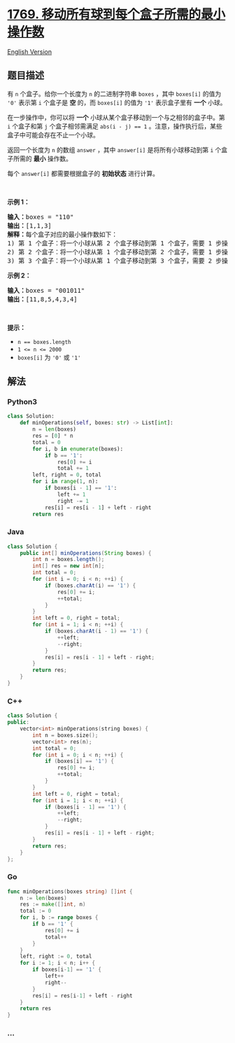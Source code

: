 # [1769. 移动所有球到每个盒子所需的最小操作数](https://leetcode.cn/problems/minimum-number-of-operations-to-move-all-balls-to-each-box)

[English Version](/solution/1700-1799/1769.Minimum%20Number%20of%20Operations%20to%20Move%20All%20Balls%20to%20Each%20Box/README_EN.md)

## 题目描述

<!-- 这里写题目描述 -->

<p>有 <code>n</code> 个盒子。给你一个长度为 <code>n</code> 的二进制字符串 <code>boxes</code> ，其中 <code>boxes[i]</code> 的值为 <code>'0'</code> 表示第 <code>i</code> 个盒子是 <strong>空</strong> 的，而 <code>boxes[i]</code> 的值为 <code>'1'</code> 表示盒子里有 <strong>一个</strong> 小球。</p>

<p>在一步操作中，你可以将 <strong>一个</strong> 小球从某个盒子移动到一个与之相邻的盒子中。第 <code>i</code> 个盒子和第 <code>j</code> 个盒子相邻需满足 <code>abs(i - j) == 1</code> 。注意，操作执行后，某些盒子中可能会存在不止一个小球。</p>

<p>返回一个长度为 <code>n</code> 的数组 <code>answer</code> ，其中 <code>answer[i]</code> 是将所有小球移动到第 <code>i</code> 个盒子所需的 <strong>最小</strong> 操作数。</p>

<p>每个 <code>answer[i]</code> 都需要根据盒子的 <strong>初始状态</strong> 进行计算。</p>

<p> </p>

<p><strong>示例 1：</strong></p>

<pre><strong>输入：</strong>boxes = "110"
<strong>输出：</strong>[1,1,3]
<strong>解释：</strong>每个盒子对应的最小操作数如下：
1) 第 1 个盒子：将一个小球从第 2 个盒子移动到第 1 个盒子，需要 1 步操作。
2) 第 2 个盒子：将一个小球从第 1 个盒子移动到第 2 个盒子，需要 1 步操作。
3) 第 3 个盒子：将一个小球从第 1 个盒子移动到第 3 个盒子，需要 2 步操作。将一个小球从第 2 个盒子移动到第 3 个盒子，需要 1 步操作。共计 3 步操作。
</pre>

<p><strong>示例 2：</strong></p>

<pre><strong>输入：</strong>boxes = "001011"
<strong>输出：</strong>[11,8,5,4,3,4]</pre>

<p> </p>

<p><strong>提示：</strong></p>

<ul>
	<li><code>n == boxes.length</code></li>
	<li><code>1 &lt;= n &lt;= 2000</code></li>
	<li><code>boxes[i]</code> 为 <code>'0'</code> 或 <code>'1'</code></li>
</ul>

## 解法

<!-- 这里可写通用的实现逻辑 -->

<!-- tabs:start -->

### **Python3**

<!-- 这里可写当前语言的特殊实现逻辑 -->

```python
class Solution:
    def minOperations(self, boxes: str) -> List[int]:
        n = len(boxes)
        res = [0] * n
        total = 0
        for i, b in enumerate(boxes):
            if b == '1':
                res[0] += i
                total += 1
        left, right = 0, total
        for i in range(1, n):
            if boxes[i - 1] == '1':
                left += 1
                right -= 1
            res[i] = res[i - 1] + left - right
        return res
```

### **Java**

<!-- 这里可写当前语言的特殊实现逻辑 -->

```java
class Solution {
    public int[] minOperations(String boxes) {
        int n = boxes.length();
        int[] res = new int[n];
        int total = 0;
        for (int i = 0; i < n; ++i) {
            if (boxes.charAt(i) == '1') {
                res[0] += i;
                ++total;
            }
        }
        int left = 0, right = total;
        for (int i = 1; i < n; ++i) {
            if (boxes.charAt(i - 1) == '1') {
                ++left;
                --right;
            }
            res[i] = res[i - 1] + left - right;
        }
        return res;
    }
}
```

### **C++**

```cpp
class Solution {
public:
    vector<int> minOperations(string boxes) {
        int n = boxes.size();
        vector<int> res(n);
        int total = 0;
        for (int i = 0; i < n; ++i) {
            if (boxes[i] == '1') {
                res[0] += i;
                ++total;
            }
        }
        int left = 0, right = total;
        for (int i = 1; i < n; ++i) {
            if (boxes[i - 1] == '1') {
                ++left;
                --right;
            }
            res[i] = res[i - 1] + left - right;
        }
        return res;
    }
};
```

### **Go**

```go
func minOperations(boxes string) []int {
	n := len(boxes)
	res := make([]int, n)
	total := 0
	for i, b := range boxes {
		if b == '1' {
			res[0] += i
			total++
		}
	}
	left, right := 0, total
	for i := 1; i < n; i++ {
		if boxes[i-1] == '1' {
			left++
			right--
		}
		res[i] = res[i-1] + left - right
	}
	return res
}
```

### **...**

```

```

<!-- tabs:end -->
